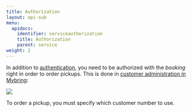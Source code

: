 ```yaml
---
title: Authorization
layout: api-sub
menu:
  apidocs:
    identifier: serviceauthorization
    title: Authorization
    parent: service
weight: 2
---
```


In addition to [authentication](/api/#authentication), you need to be authorized with the _booking_ right in order to order pickups. This is done in [customer administration in Mybring](https://www.mybring.com/useradmin-external/users):

![](/images/authorization.png)

To order a pickup, you must specify which customer number to use.
